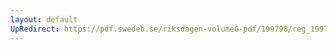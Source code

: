 ```yaml
---
layout: default
UpRedirect: https://pdf.swedeb.se/riksdagen-volumeG-pdf/199798/reg_199798/reg_199798_0302.pdf
---
```

